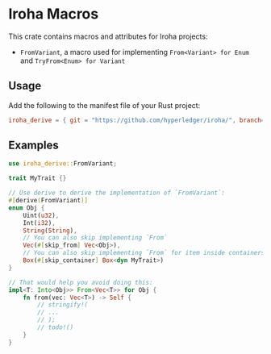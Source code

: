# Iroha Macros

This crate contains macros and attributes for Iroha projects:

- `FromVariant`, a macro used for implementing `From<Variant> for Enum` and `TryFrom<Enum> for Variant`

## Usage

Add the following to the manifest file of your Rust project:

```toml
iroha_derive = { git = "https://github.com/hyperledger/iroha/", branch="main" }
```

## Examples

```rust
use iroha_derive::FromVariant;

trait MyTrait {}

// Use derive to derive the implementation of `FromVariant`:
#[derive(FromVariant)]
enum Obj {
    Uint(u32),
    Int(i32),
    String(String),
    // You can also skip implementing `From`
    Vec(#[skip_from] Vec<Obj>),
    // You can also skip implementing `From` for item inside containers such as `Box`
    Box(#[skip_container] Box<dyn MyTrait>)
}

// That would help you avoid doing this:
impl<T: Into<Obj>> From<Vec<T>> for Obj {
    fn from(vec: Vec<T>) -> Self {
        // stringify!(
        // ...
        // );
        // todo!()
    }
}
```
